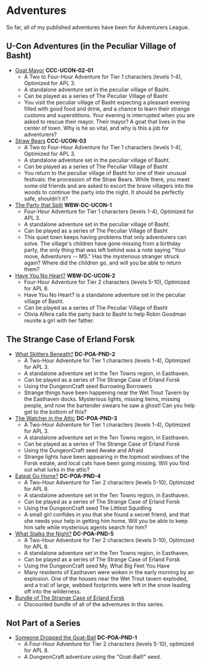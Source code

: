 # Adventures

So far, all of my published adventures have been for Adventurers League.

## U-Con Adventures (in the Peculiar Village of Basht)

* [Goat Mayor][CCC-UCON-02-01] **CCC-UCON-02-01**
  * A Two to Four-Hour Adventure for Tier 1 characters (levels 1-4), Optimized for APL 3.
  * A standalone adventure set in the peculiar village of Basht.
  * Can be played as a series of The Peculiar Village of Basht
  * You visit the peculiar village of Basht expecting a pleasant evening filled with good food and drink, and a chance to learn their strange customs and superstitions. Your evening is interrupted when you are asked to rescue their mayor. Their mayor? A goat that lives in the center of town. Why is he so vital, and why is this a job for adventurers?
* [Straw Bears][CCC-UCON-03] **CCC-UCON-03**
  * A Two to Four-Hour Adventure for Tier 1 characters (levels 1-4), Optimized for APL 3.
  * A standalone adventure set in the peculiar village of Basht.
  * Can be played as a series of The Peculiar Village of Basht
  * You return to the peculiar village of Basht for one of their unusual festivals: the procession of the Straw Bears. While there, you meet some old friends and are asked to escort the brave villagers into the woods to continue the party into the night. It should be perfectly safe, shouldn’t it?
* [The Party that Split][WBW-DC-UCON-1] **WBW-DC-UCON-1**
  * Four-Hour Adventure for Tier 1 characters (levels 1-4), Optimized for APL 3.
  * A standalone adventure set in the peculiar village of Basht.
  * Can be played as a series of The Peculiar Village of Basht
  * This quiet town keeps having problems that only adventurers can solve. The village's children have gone missing from a birthday party, the only thing that was left behind was a note saying "Your move, Adventurers -- MS." Has the mysterious stranger struck again? Where did the children go, and will you be able to return them?
* [Have You No Heart?][WBW-DC-UCON-2] **WBW-DC-UCON-2**
  * Four-Hour Adventure for Tier 2 characters (levels 5-10), Optimized for APL 8.
  * Have You No Heart? is a standalone adventure set in the peculiar village of Basht.
  * Can be played as a series of The Peculiar Village of Basht
  * Olivia Alfera calls the party back to Basht to help Robin Goodman reunite a girl with her father.

## The Strange Case of Erland Forsk

* [What Skitters Beneath?][DC-POA-PND-2] **DC-POA-PND-2**
  * A Two-Hour Adventure for Tier 1 characters (levels 1-4), Optimized for APL 3.
  * A standalone adventure set in the Ten Towns region, in Easthaven.
  * Can be played as a series of The Strange Case of Erland Forsk 
  * Using the DungeonCraft seed Burrowing Borrowers
  * Strange things have been happening near the Wet Trout Tavern by the Easthaven docks. Mysterious lights, missing items, missing people, and now the bartender swears he saw a ghost! Can you help get to the bottom of this?
* [The Watcher in the Attic][DC-POA-PND-3] **DC-POA-PND-3**
  * A Two-Hour Adventure for Tier 1 characters (levels 1-4), Optimized for APL 3.
  * A standalone adventure set in the Ten Towns region, in Easthaven.
  * Can be played as a series of The Strange Case of Erland Forsk 
  * Using the DungeonCraft seed Awake and Afraid
  * Strange lights have been appearing in the topmost windows of the Forsk estate, and local cats have been going missing. Will you find out what lurks in the attic?
* [Eateat Go Home?][DC-POA-PND-4] **DC-POA-PND-4**
  * A Two-Hour Adventure for Tier 2 characters (levels 5-10), Optimized for APL 8.
  * A standalone adventure set in the Ten Towns region, in Easthaven.
  * Can be played as a series of The Strange Case of Erland Forsk 
  * Using the DungeonCraft seed The Littlest Squidling
  * A small girl confides in you that she found a secret friend, and that she needs your help in getting him home. Will you be able to keep him safe while mysterious agents search for him?
* [What Stalks the Night?][DC-POA-PND-5] **DC-POA-PND-5**
  * A Two-Hour Adventure for Tier 2 characters (levels 5-10), Optimized for APL 8.
  * A standalone adventure set in the Ten Towns region, in Easthaven.
  * Can be played as a series of The Strange Case of Erland Forsk 
  * Using the DungeonCraft seed My, What Big Feet You Have
  * Many residents of Easthaven were woken in the early morning by an explosion. One of the houses near the Wet Trout tavern exploded, and a trail of large, webbed footprints were left in the snow leading off into the wilderness.
* [Bundle of The Strange Case of Erland Forsk][DC-POA-PND-Forsk]
  * Discounted bundle of all of the adventures in this series.

## Not Part of a Series

* [Someone Dropped the Goat-Ball][DC-POA-PND-1] **DC-POA-PND-1**
  * A Four-Hour Adventure for Tier 2 characters (levels 5-10), optimized for APL 8.
  * A DungeonCraft adventure using the "Goat-Ball!" seed.

[DC-POA-PND-Forsk]: https://www.dmsguild.com/product/369460/The-Strange-Case-of-Erland-Forsk-BUNDLE?affiliate_id=171040
[CCC-UCON-02-01]: https://www.dmsguild.com/product/341178/CCCUCON0201-The-Goat-Mayor?affiliate_id=171040&src=hoshisabi
[CCC-UCON-03]: https://www.dmsguild.com/product/341504/CCCUCON03-The-Straw-Bears?affiliate_id=171040&src=hoshisabi
[WBW-DC-UCON-1]: https://www.dmsguild.com/product/408590/The-Party-that-Split-WBWDCUCON01?affiliate_id=171040&src=hoshisabi
[WBW-DC-UCON-2]: https://www.dmsguild.com/product/408615/Have-You-No-Heart-WBWDCUCON02?affiliate_id=171040&src=hoshisabi
[DC-POA-PND-1]: https://www.dmsguild.com/product/354319/Someone-Dropped-the-GoatBall-DCPOAPND1?affiliate_id=171040&src=hoshisabi
[DC-POA-PND-2]: https://www.dmsguild.com/product/369329/What-Skitters-Beneath-DCPOAPND2?affiliate_id=171040&src=hoshisabi
[DC-POA-PND-3]: https://www.dmsguild.com/product/369336/The-Watcher-in-the-Attic-DCPOAPND3?affiliate_id=171040&src=hoshisabi
[DC-POA-PND-4]: https://www.dmsguild.com/product/369347/DCPOAPND4-Eateat-Go-Home?affiliate_id=171040&src=hoshisabi
[DC-POA-PND-5]: https://www.dmsguild.com/product/369349/What-Stalks-the-Night-DCPOAPND5?affiliate_id=171040&src=hoshisabi
